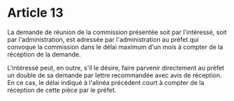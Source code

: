 # Article 13

La demande de réunion de la commission présentée soit par l'intéressé, soit par l'administration, est adressée par l'administration au préfet qui convoque la commission dans le délai maximum d'un mois à compter de la réception de la demande.

L'intéressé peut, en outre, s'il le désire, faire parvenir directement au préfet un double de sa demande par lettre recommandée avec avis de réception. En ce cas, le délai indiqué à l'alinéa précédent court à compter de la réception de cette pièce par le préfet.
